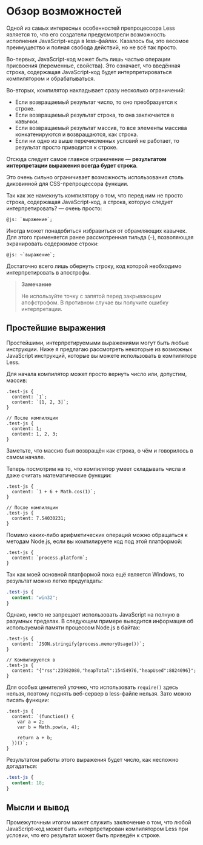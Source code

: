 # Обзор возможностей

Одной из самых интересных особенностей препроцессора Less является то, что его создатели предусмотрели возможность исполнения JavaScript-кода в less-файлах. Казалось бы, это весомое преимущество и полная свобода действий, но не всё так просто.

Во-первых, JavaScript-код может быть лишь частью операции присвоения (переменные, свойства). Это означает, что введённая строка, содержащая JavaScript-код будет интерпретироваться компилятором и обрабатываться.

Во-вторых, компилятор накладывает сразу несколько ограничений:

  * Если возвращаемый результат число, то оно преобразуется к строке.
  * Если возвращаемый результат строка, то она заключается в кавычки.
  * Если возвращаемый результат массив, то все элементы массива конкатенируются и возвращаются, как строка.
  * Если ни одно из выше перечисленных условий не работает, то результат просто приводится к строке.

Отсюда следует самое главное ограничение — **результатом интерпретации выражения всегда будет строка**.

Это очень сильно ограничивает возможность использования столь диковинной для CSS-препроцессора функции.

Так как же намекнуть компилятору о том, что перед ним не просто строка, содержащая JavaScript-код, а строка, которую следует интерпретировать? — очень просто:

```less
@js: `выражение`;
```

Иногда может понадобиться избравиться от обрамляющих кавычек. Для этого применяется ранее рассмотренная тильда (`~`), позволяющая экранировать содержимое строки:

```less
@js: ~`выражение`;
```

Достаточно всего лишь обернуть строку, код которой необходимо интерпретировать в апострофы.

> **Замечание**
>
> Не используйте точку с запятой перед закрывающим апофстрофом. В противном случае вы получите ошибку интерпретации.




## Простейшие выражения

Простейшими, интерпретируемыми выражениями могут быть любые инструкции. Ниже я предлагаю рассмотреть некоторые из возможных JavaScript инструкций, которые вы можете использовать в компиляторе Less.

Для начала компилятор может просто вернуть число или, допустим, массив:

```less
.test-js {
  content: `1`;
  content: `[1, 2, 3]`;
}

// После компиляции
.test-js {
  content: 1;
  content: 1, 2, 3;
}
```

Заметьте, что массив был возвращён как строка, о чём и говорилось в самом начале.

Теперь посмотрим на то, что компилятор умеет складывать числа и даже считать математические функции:

```less
.test-js {
  content: `1 + 6 + Math.cos(1)`;
}

// После компиляции
.test-js {
  content: 7.54030231;
}
```

Помимо каких-либо арифметических операций можно обращаться к методам Node.js, если вы компилируете код под этой платформой:

```less
.test-js {
  content: `process.platform`;
}
```

Так как моей основной платформой пока ещё является Windows, то результат можно легко предугадать:

```css
.test-js {
  content: "win32";
}
```

Однако, никто не запрещает использовать JavaScript на полную в разумных пределах. В следующем примере выводится информация об используемой памяти процессом Node.js в байтах:

```less
.test-js {
  content: `JSON.stringify(process.memoryUsage())`;
}

// Компилируется в
.test-js {
  content: "{"rss":23982080,"heapTotal":15454976,"heapUsed":8824096}";
}
```

Для особых ценителей уточню, что использовать `require()` здесь нельзя, поэтому поднять веб-сервер в less-файле нельзя. Зато можно писать функции:

```less
.test-js {
  content: `(function() {
    var a = 2;
    var b = Math.pow(a, 4);

    return a + b;
  })()`;
}
```

Результатом работы этого выражения будет число, как несложно догадаться:

```css
.test-js {
  content: 18;
}
```




## Мысли и вывод

Промежуточным итогом может служить заключение о том, что любой JavaScript-код может быть интерпретирован компилятором Less при условии, что его результат может быть приведён к строке.
